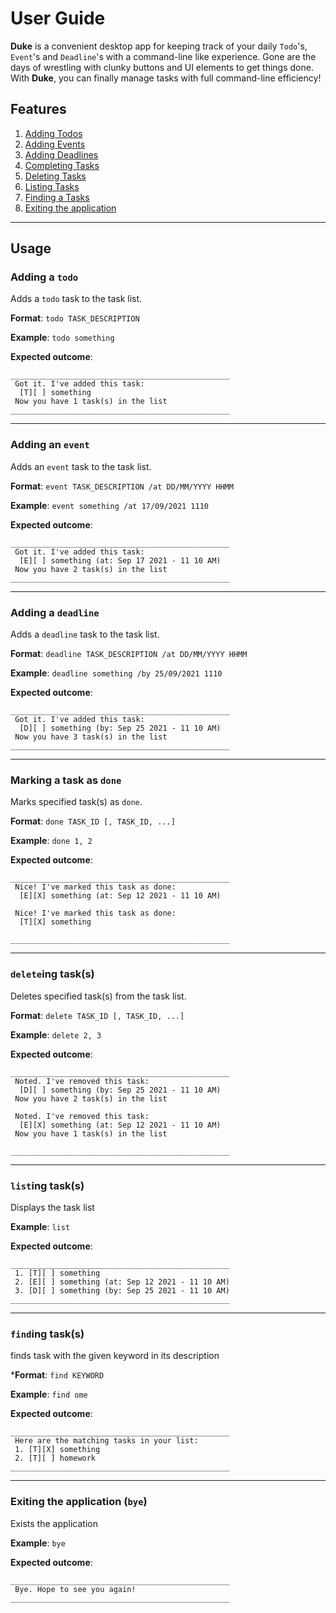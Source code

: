# User Guide

**Duke** is a convenient desktop app for keeping track of your daily `Todo`'s, `Event`'s and `Deadline`'s
with a command-line like experience. Gone are the days of wrestling with clunky buttons and UI elements to 
get things done. With **Duke**, you can finally manage tasks with full command-line efficiency!

## Features 

1. [Adding Todos](#todo)
2. [Adding Events](#event)
3. [Adding Deadlines](#deadline)
4. [Completing Tasks](#done)
5. [Deleting Tasks](#delete)
6. [Listing Tasks](#list)
7. [Finding a Tasks](#find)
8. [Exiting the application](#bye)

---

## Usage
<a name="todo"></a>
### Adding a `todo`

Adds a `todo` task to the task list.

**Format**: `todo TASK_DESCRIPTION`

**Example**: `todo something`

**Expected outcome**:

```
_________________________________________________
 Got it. I've added this task:
  [T][ ] something
 Now you have 1 task(s) in the list
_________________________________________________
 ```

---

<a name="event"></a>
### Adding an `event`

Adds an `event` task to the task list.

**Format**: `event TASK_DESCRIPTION /at DD/MM/YYYY HHMM`

**Example**: `event something /at 17/09/2021 1110` 

**Expected outcome**:

```
_________________________________________________
 Got it. I've added this task:
  [E][ ] something (at: Sep 17 2021 - 11 10 AM)
 Now you have 2 task(s) in the list
_________________________________________________
 ```

---

<a name="deadine"></a>
### Adding a `deadline`

Adds a `deadline` task to the task list.

**Format**: `deadline TASK_DESCRIPTION /at DD/MM/YYYY HHMM`

**Example**: `deadline something /by 25/09/2021 1110`

**Expected outcome**:

```
_________________________________________________
 Got it. I've added this task:
  [D][ ] something (by: Sep 25 2021 - 11 10 AM)
 Now you have 3 task(s) in the list
_________________________________________________ 
```
---

<a name="done"></a>
### Marking a task as `done`

Marks specified task(s) as `done`.

**Format**: `done TASK_ID [, TASK_ID, ...]`

**Example**: `done 1, 2`

**Expected outcome**:

```
_________________________________________________
 Nice! I've marked this task as done:
  [E][X] something (at: Sep 12 2021 - 11 10 AM)
 
 Nice! I've marked this task as done:
  [T][X] something
 
_________________________________________________
```
---

<a name="delete"></a>
### `delete`ing task(s)

Deletes specified task(s) from the task list.

**Format**: `delete TASK_ID [, TASK_ID, ...]`

**Example**: `delete 2, 3`

**Expected outcome**:

```
_________________________________________________
 Noted. I've removed this task:
  [D][ ] something (by: Sep 25 2021 - 11 10 AM)
 Now you have 2 task(s) in the list
 
 Noted. I've removed this task:
  [E][X] something (at: Sep 12 2021 - 11 10 AM)
 Now you have 1 task(s) in the list
 
_________________________________________________
```
---


<a name="list"></a>
### `list`ing task(s)

Displays the task list

**Example**: `list`

**Expected outcome**:

```
_________________________________________________
 1. [T][ ] something
 2. [E][ ] something (at: Sep 12 2021 - 11 10 AM)
 3. [D][ ] something (by: Sep 25 2021 - 11 10 AM)
_________________________________________________
```


---


<a name="find"></a>
### `find`ing task(s)

finds task with the given keyword in its description

***Format**: `find KEYWORD`

**Example**: `find ome`

**Expected outcome**:

```
_________________________________________________
 Here are the matching tasks in your list:
 1. [T][X] something
 2. [T][ ] homework
_________________________________________________
```
---


<a name="bye"></a>
### Exiting the application (`bye`)

Exists the application

**Example**: `bye`

**Expected outcome**:

```
_________________________________________________
 Bye. Hope to see you again!
_________________________________________________
```

